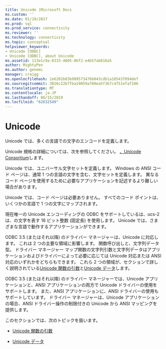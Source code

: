 ```yaml
---
title: Unicode |Microsoft Docs
ms.custom: ''
ms.date: 01/19/2017
ms.prod: sql
ms.prod_service: connectivity
ms.reviewer: ''
ms.technology: connectivity
ms.topic: conceptual
helpviewer_keywords:
- Unicode [ODBC]
- Unicode [ODBC], about Unicode
ms.assetid: 113e1c9a-8333-4805-86f2-e4b57ab816a5
author: MightyPen
ms.author: genemi
manager: craigg
ms.openlocfilehash: 1e6201b83b909573476b043cdb1a10543f894def
ms.sourcegitcommit: 3026c22b7fba19059a769ea5f367c4f51efaf286
ms.translationtype: MT
ms.contentlocale: ja-JP
ms.lasthandoff: 06/15/2019
ms.locfileid: "62632549"
---
```

# <a name="unicode"></a>Unicode
Unicode では、多くの言語での文字のエンコードを定義します。  
  
 Unicode 規格の詳細については、次を参照してください。 [、Unicode Consortium](https://www.unicode.org)します。  
  
 Unicode では、ユニバーサル文字セットを定義します。 Windows の ANSI コード ページは、通常 1 つの言語の文字を含む、文字セットを定義します。 異なるコード ページを使用するために必要なアプリケーションを記述するより難しい場合があります。  
  
 Unicode では、コード ページは必要ありません。 すべてのコード ポイントは、いくつかの言語で 1 つの文字にマップされます。  
  
 現在唯一の Unicode エンコーディングの ODBC をサポートしているは、ucs-2 は、の文字を表す 16 ビット整数 (固定長) を使用します。 Unicode では、さまざまな言語で動作するアプリケーションができます。  
  
 ODBC 3.5 (またはそれ以降) のドライバー マネージャーは、Unicode に対応します。 これは 2 つの主要な領域に影響します。 関数呼び出しと、文字列データ型。 ドライバー マネージャー マップ関数の文字列引数と文字列データはアプリケーションおよびドライバーによって必要に応じては Unicode 対応または ANSI 対応のいずれかをどちらもできます。 これら 2 つの領域が、セクションで詳しく説明されている[Unicode 関数の引数](../../../odbc/reference/develop-app/unicode-function-arguments.md)と[Unicode データ](../../../odbc/reference/develop-app/unicode-data.md)します。  
  
 ODBC 3.5 (またはそれ以降) のドライバー マネージャーでは、Unicode アプリケーションと、ANSI アプリケーションの両方で Unicode ドライバーの使用をサポートします。 また、ANSI アプリケーションに、ANSI ドライバーの使用もサポートしています。 ドライバー マネージャーは、Unicode アプリケーションの場合、ANSI ドライバー操作の制限付きの Unicode から ANSI マッピングを提供します。  
  
 このセクションでは、次のトピックを扱います。  
  
-   [Unicode 関数の引数](../../../odbc/reference/develop-app/unicode-function-arguments.md)  
  
-   [Unicode データ](../../../odbc/reference/develop-app/unicode-data.md)
